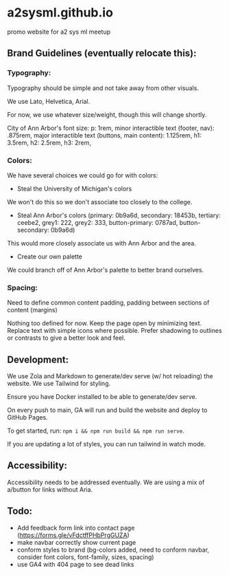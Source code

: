 # a2sysml.github.io
promo website for a2 sys ml meetup


## Brand Guidelines (eventually relocate this):

### Typography:

Typography should be simple and not take away from other visuals.

We use Lato, Helvetica, Arial.

For now, we use whatever size/weight, though this will change shortly.

City of Ann Arbor's font size: p: 1rem, minor interactible text (footer, nav): .875rem, major interactible text (buttons, main content): 1.125rem, h1: 3.5rem, h2: 2.5rem, h3: 2rem, 

### Colors:

We have several choices we could go for with colors:

- Steal the University of Michigan's colors

We won't do this so we don't associate too closely to the college.

- Steal Ann Arbor's colors (primary: 0b9a6d, secondary: 18453b, tertiary: ceebe2, grey1: 222, grey2: 333, button-primary: 0787ad, button-secondary: 0b9a6d) 

This would more closely associate us with Ann Arbor and the area.

- Create our own palette

We could branch off of Ann Arbor's palette to better brand ourselves.

### Spacing:

Need to define common content padding, padding between sections of content (margins)

Nothing too defined for now. Keep the page open by minimizing text. Replace text with simple icons where possible. Prefer shadowing to outlines or contrasts to give a better look and feel.

## Development:

We use Zola and Markdown to generate/dev serve (w/ hot reloading) the website. We use Tailwind for styling.

Ensure you have Docker installed to be able to generate/dev serve.

On every push to main, GA will run and build the website and deploy to GitHub Pages.

To get started, run: `npm i && npm run build && npm run serve`.

If you are updating a lot of styles, you can run tailwind in watch mode.

## Accessibility:

Accessibility needs to be addressed eventually. We are using a mix of a/button for links without Aria.


## Todo:
- Add feedback form link into contact page (https://forms.gle/vFdctffPHbPrgGUZA)
- make navbar correctly show current page
- conform styles to brand  (bg-colors added, need to conform navbar, consider font colors, font-family, sizes, spacing)
- use GA4 with 404 page to see dead links